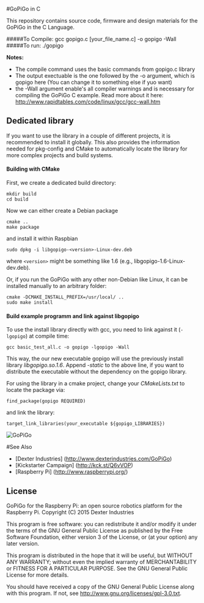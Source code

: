 #GoPiGo in C

This repository contains source code, firmware and design materials for the GoPiGo in the C Language.

#####To Compile:  gcc gopigo.c [your_file_name.c] -o gopigo -Wall
#####To run: ./gopigo

**Notes:**
- The compile command uses the basic commands from gopigo.c library 
- The output exectuable is the one followed by the -o argument, which is gopigo here (You can change it to something else if yuo want)
- the -Wall argument enable's all compiler warnings and is necessary for compiling the GoPiGo C example. Read more about it here: http://www.rapidtables.com/code/linux/gcc/gcc-wall.htm 

## Dedicated library
If you want to use the library in a couple of different projects, it is recommended to install it globally. This also provides the information needed for pkg-config and CMake to automatically locate the library for more complex projects and build systems.
#### Building with CMake
First, we create a dedicated build directory:
```
mkdir build
cd build
```
Now we can either create a Debian package
```
cmake ..
make package
```
and install it within Raspbian
```
sudo dpkg -i libgopigo-<version>-Linux-dev.deb
```
where `<version>` might be something like 1.6 (e.g., libgopigo-1.6-Linux-dev.deb).

Or, if you run the GoPiGo with any other non-Debian like Linux, it can be installed manually to an arbitrary folder:
```
cmake -DCMAKE_INSTALL_PREFIX=/usr/local/ ..
sudo make install
```

#### Build example programm and link against libgopigo
To use the install library directly with gcc, you need to link against it (```-lgopigo```) at compile time:
```
gcc basic_test_all.c -o gopigo -lgopigo -Wall
```
This way, the our new executable gopigo will use the previously install library *libgopigo.so.1.6*.
Append *-static* to the above line, if you want to distribute the executable without the dependency on the gopigo library.

For using the library in a cmake project, change your _CMakeLists.txt_ to locate the package via:
```
find_package(gopigo REQUIRED)
```
and link the library:
```
target_link_libraries(your_executable ${gopigo_LIBRARIES})
```

![ GoPiGo ](https://raw.githubusercontent.com/DexterInd/GoPiGo/master/GoPiGo_Front_Facing_Camera300.jpg)

#See Also

- [Dexter Industries] (http://www.dexterindustries.com/GoPiGo)
- [Kickstarter Campaign] (http://kck.st/Q6vVOP)
- [Raspberry Pi] (http://www.raspberrypi.org/)

## License
GoPiGo for the Raspberry Pi: an open source robotics platform for the Raspberry Pi.
Copyright (C) 2015  Dexter Industries

This program is free software: you can redistribute it and/or modify
it under the terms of the GNU General Public License as published by
the Free Software Foundation, either version 3 of the License, or
(at your option) any later version.

This program is distributed in the hope that it will be useful,
but WITHOUT ANY WARRANTY; without even the implied warranty of
MERCHANTABILITY or FITNESS FOR A PARTICULAR PURPOSE.  See the
GNU General Public License for more details.

You should have received a copy of the GNU General Public License
along with this program.  If not, see <http://www.gnu.org/licenses/gpl-3.0.txt>.
